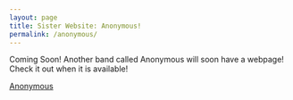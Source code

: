 ```yaml
---
layout: page
title: Sister Website: Anonymous!
permalink: /anonymous/
---
```


Coming Soon! Another band called Anonymous will soon have a webpage! Check it out when it is available!

<a href="#" class="button">Anonymous</a>

